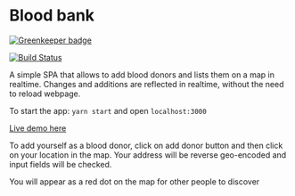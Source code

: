 # Blood bank

[![Greenkeeper badge](https://badges.greenkeeper.io/ayush000/blood_bank.svg)](https://greenkeeper.io/)

[![Build Status](https://travis-ci.org/ayush000/blood_bank.svg?branch=master)](https://travis-ci.org/ayush000/blood_bank)

A simple SPA that allows to add blood donors and lists them on a map in realtime. Changes and additions are reflected in realtime, without the need to reload webpage.

To start the app: `yarn start` and open `localhost:3000`

[Live demo here](http://blood-donor1.herokuapp.com/)

To add yourself as a blood donor, click on add donor button and then click on your location in the map. Your address will be reverse geo-encoded and input fields will be checked.

You will appear as a red dot on the map for other people to discover  
